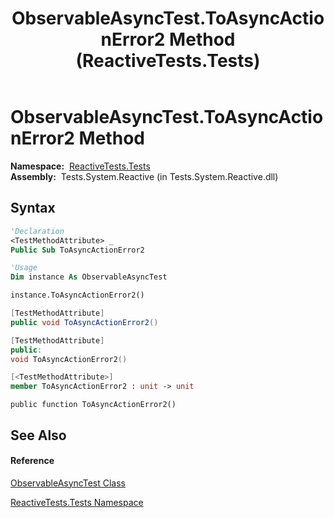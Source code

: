﻿---
title: ObservableAsyncTest.ToAsyncActionError2 Method  (ReactiveTests.Tests)
TOCTitle: ToAsyncActionError2 Method
ms:assetid: M:ReactiveTests.Tests.ObservableAsyncTest.ToAsyncActionError2
ms:mtpsurl: https://msdn.microsoft.com/en-us/library/reactivetests.tests.observableasynctest.toasyncactionerror2(v=VS.103)
ms:contentKeyID: 36620711
ms.date: 06/28/2011
mtps_version: v=VS.103
f1_keywords:
- ReactiveTests.Tests.ObservableAsyncTest.ToAsyncActionError2
dev_langs:
- CSharp
- JScript
- VB
- FSharp
- c++
---

# ObservableAsyncTest.ToAsyncActionError2 Method

**Namespace:**  [ReactiveTests.Tests](hh289046\(v=vs.103\).md)  
**Assembly:**  Tests.System.Reactive (in Tests.System.Reactive.dll)

## Syntax

``` vb
'Declaration
<TestMethodAttribute> _
Public Sub ToAsyncActionError2
```

``` vb
'Usage
Dim instance As ObservableAsyncTest

instance.ToAsyncActionError2()
```

``` csharp
[TestMethodAttribute]
public void ToAsyncActionError2()
```

``` c++
[TestMethodAttribute]
public:
void ToAsyncActionError2()
```

``` fsharp
[<TestMethodAttribute>]
member ToAsyncActionError2 : unit -> unit 
```

``` jscript
public function ToAsyncActionError2()
```

## See Also

#### Reference

[ObservableAsyncTest Class](hh314747\(v=vs.103\).md)

[ReactiveTests.Tests Namespace](hh289046\(v=vs.103\).md)

